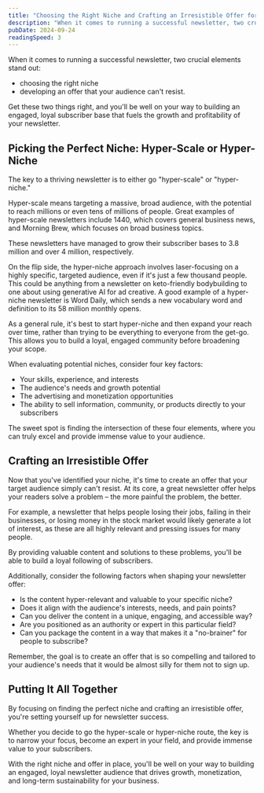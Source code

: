 ```yaml
---
title: "Choosing the Right Niche and Crafting an Irresistible Offer for your Newsletter"
description: "When it comes to running a successful newsletter, two crucial elements stand out: choosing a niche and developing an offer.."
pubDate: 2024-09-24
readingSpeed: 3
---
```


When it comes to running a successful newsletter, two crucial elements stand out:

- choosing the right niche
- developing an offer that your audience can't resist.

Get these two things right, and you'll be well on your way to building an engaged, loyal subscriber base that fuels the growth and profitability of your newsletter.

## Picking the Perfect Niche: Hyper-Scale or Hyper-Niche

The key to a thriving newsletter is to either go "hyper-scale" or "hyper-niche."

Hyper-scale means targeting a massive, broad audience, with the potential to reach millions or even tens of millions of people. Great examples of hyper-scale newsletters include 1440, which covers general business news, and Morning Brew, which focuses on broad business topics.

These newsletters have managed to grow their subscriber bases to 3.8 million and over 4 million, respectively.

On the flip side, the hyper-niche approach involves laser-focusing on a highly specific, targeted audience, even if it's just a few thousand people. This could be anything from a newsletter on keto-friendly bodybuilding to one about using generative AI for ad creative. A good example of a hyper-niche newsletter is Word Daily, which sends a new vocabulary word and definition to its 58 million monthly opens.

As a general rule, it's best to start hyper-niche and then expand your reach over time, rather than trying to be everything to everyone from the get-go. This allows you to build a loyal, engaged community before broadening your scope.

When evaluating potential niches, consider four key factors:

- Your skills, experience, and interests
- The audience's needs and growth potential
- The advertising and monetization opportunities
- The ability to sell information, community, or products directly to your subscribers

The sweet spot is finding the intersection of these four elements, where you can truly excel and provide immense value to your audience.

## Crafting an Irresistible Offer

Now that you've identified your niche, it's time to create an offer that your target audience simply can't resist. At its core, a great newsletter offer helps your readers solve a problem – the more painful the problem, the better.

For example, a newsletter that helps people losing their jobs, failing in their businesses, or losing money in the stock market would likely generate a lot of interest, as these are all highly relevant and pressing issues for many people.

By providing valuable content and solutions to these problems, you'll be able to build a loyal following of subscribers.

Additionally, consider the following factors when shaping your newsletter offer:

- Is the content hyper-relevant and valuable to your specific niche?
- Does it align with the audience's interests, needs, and pain points?
- Can you deliver the content in a unique, engaging, and accessible way?
- Are you positioned as an authority or expert in this particular field?
- Can you package the content in a way that makes it a "no-brainer" for people to subscribe?

Remember, the goal is to create an offer that is so compelling and tailored to your audience's needs that it would be almost silly for them not to sign up.

## Putting It All Together

By focusing on finding the perfect niche and crafting an irresistible offer, you're setting yourself up for newsletter success.

Whether you decide to go the hyper-scale or hyper-niche route, the key is to narrow your focus, become an expert in your field, and provide immense value to your subscribers.

With the right niche and offer in place, you'll be well on your way to building an engaged, loyal newsletter audience that drives growth, monetization, and long-term sustainability for your business.
